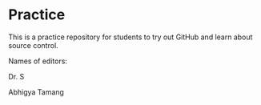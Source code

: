 # Practice
This is a practice repository for students to try out GitHub and learn about source control.

Names of editors:

Dr. S


Abhigya Tamang 
